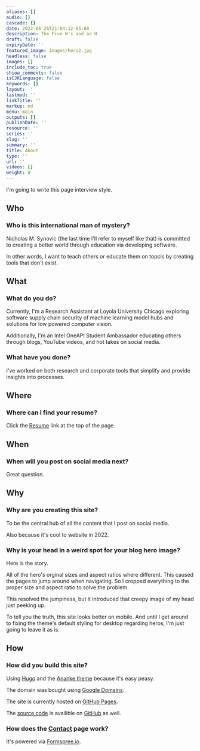 ```yaml
---
aliases: []
audio: []
cascade: {}
date: 2022-06-26T21:04:12-05:00
description: The Five W's and an H
draft: false
expiryDate: ''
featured_image: images/hero2.jpg
headless: false
images: []
include_toc: true
shiow_comments: false
isCJKLanguage: false
keywords: []
layout: ''
lastmod: ''
linkTitle: ''
markup: md
menu: main
outputs: []
publishDate: ''
resource: ''
series: ''
slug: ''
summary: ''
title: About
type: ''
url: ''
videos: []
weight: 0
---
```


I'm going to write this page interview style.

## Who

### Who is this international man of mystery?

Nicholas M. Synovic (the last time I'll refer to myself like that) is committed
to creating a better world through education via developing software.

In other words, I want to teach others or educate them on topcis by creating
tools that don't exist.

## What

### What do you do?

Currently, I'm a Research Assistant at Loyola University Chicago exploring
software supply chain security of machine learning model hubs and solutions for
low powered computer vision.

Additionally, I'm an Intel OneAPI Student Ambassador educating others through
blogs, YouTube videos, and hot takes on social media.

### What have you done?

I've worked on both research and corporate tools that simplify and provide
insights into processes.

## Where

### Where can I find your resume?

Click the
[Resume](https://github.com/NicholasSynovic/nsynovic.dev/raw/main/static/resumes/Nicholas_Synovic-Resume.pdf)
link at the top of the page.

## When

### When will you post on social media next?

Great question.

## Why

### Why are you creating this site?

To be the central hub of all the content that I post on social media.

Also because it's cool to website in 2022.

### Why is your head in a weird spot for your blog hero image?

Here is the story.

All of the hero's orginal sizes and aspect ratios where different. This caused
the pages to jump around when navigating. So I cropped everything to the proper
size and aspect ratio to solve the problem.

This resolved the jumpiness, but it introduced that creepy image of my head just
peeking up.

To tell you the truth, this site looks better on mobile. And until I get around
to fixing the theme's default styling for desktop regarding heros, I'm just
going to leave it as is.

## How

### How did you build this site?

Using [Hugo](https://gohugo.io) and the
[Ananke theme](https://github.com/theNewDynamic/gohugo-theme-ananke) because
it's easy peasy.

The domain was bought using [Google Domains](https://domains.google.com).

The site is currently hosted on [GitHub Pages](https://pages.github.com/).

The [source code](https://github.com/NicholasSynovic/nsynovic.dev) is availible
on [GitHub](https://github.com) as well.

### How does the [Contact](../contact) page work?

It's powered via [Formspree.io](https://formspree.io).
